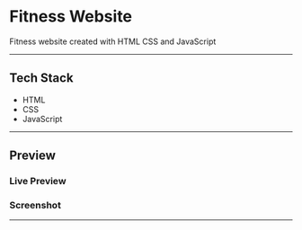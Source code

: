 # Fitness Website

Fitness website created with HTML CSS and JavaScript

<hr>

## Tech Stack

- HTML 
- CSS
- JavaScript

<hr>

## Preview

### Live Preview


### Screenshot

<hr>
